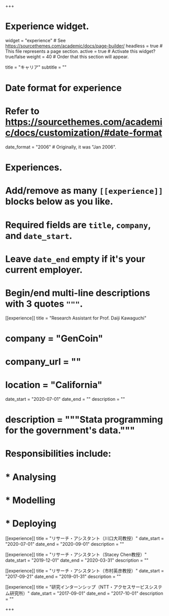 +++
# Experience widget.
widget = "experience"  # See https://sourcethemes.com/academic/docs/page-builder/
headless = true  # This file represents a page section.
active = true  # Activate this widget? true/false
weight = 40  # Order that this section will appear.

title = "キャリア"
subtitle = ""

# Date format for experience
#   Refer to https://sourcethemes.com/academic/docs/customization/#date-format
date_format = "2006" # Originally, it was "Jan 2006".

# Experiences.
#   Add/remove as many `[[experience]]` blocks below as you like.
#   Required fields are `title`, `company`, and `date_start`.
#   Leave `date_end` empty if it's your current employer.
#   Begin/end multi-line descriptions with 3 quotes `"""`.
[[experience]]
  title = "Research Assistant for Prof. Daiji Kawaguchi"
#   company = "GenCoin"
#   company_url = ""
#   location = "California"
  date_start = "2020-07-01"
  date_end = ""
  description = ""
#   description = """Stata programming for the government's data."""
  
#   Responsibilities include:
#  
#   * Analysing
#   * Modelling
#   * Deploying


[[experience]]
  title = "リサーチ・アシスタント（川口大司教授）"
  date_start = "2020-07-01"
  date_end = "2020-09-01"
  description = ""


[[experience]]
  title = "リサーチ・アシスタント（Stacey Chen教授）"
  date_start = "2019-12-01"
  date_end = "2020-03-31"
  description = ""


[[experience]]
  title = "リサーチ・アシスタント（市村英彦教授）"
  date_start = "2017-09-21"
  date_end = "2019-01-31"
  description = ""


[[experience]]
  title = "研究インターンシップ（NTT・アクセスサービスシステム研究所）"
  date_start = "2017-09-01"
  date_end = "2017-10-01"
  description = ""

+++
